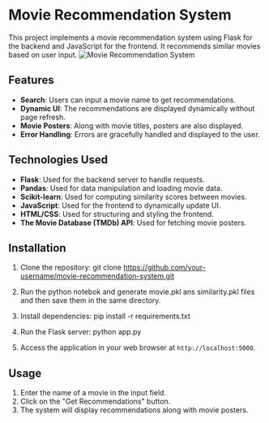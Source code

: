 # Movie Recommendation System

This project implements a movie recommendation system using Flask for the backend and JavaScript for the frontend. It recommends similar movies based on user input.
![Movie Recommendation System](./images/movie_recommendation_system.png)
## Features

- **Search**: Users can input a movie name to get recommendations.
- **Dynamic UI**: The recommendations are displayed dynamically without page refresh.
- **Movie Posters**: Along with movie titles, posters are also displayed.
- **Error Handling**: Errors are gracefully handled and displayed to the user.

## Technologies Used

- **Flask**: Used for the backend server to handle requests.
- **Pandas**: Used for data manipulation and loading movie data.
- **Scikit-learn**: Used for computing similarity scores between movies.
- **JavaScript**: Used for the frontend to dynamically update UI.
- **HTML/CSS**: Used for structuring and styling the frontend.
- **The Movie Database (TMDb) API**: Used for fetching movie posters.

## Installation

1. Clone the repository:
  git clone https://github.com/your-username/movie-recommendation-system.git

2. Run the python notebok and generate movie.pkl ans similarity.pkl files and then save them in the same directory.

3. Install dependencies:
  pip install -r requirements.txt

4. Run the Flask server:
  python app.py

5. Access the application in your web browser at `http://localhost:5000`.

## Usage

1. Enter the name of a movie in the input field.
2. Click on the "Get Recommendations" button.
3. The system will display recommendations along with movie posters.
